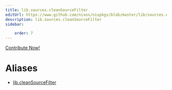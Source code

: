 ```yaml
---
title: lib.sources.cleanSourceFilter
editUrl: https://www.github.com/nixos/nixpkgs/blob/master/lib/sources.nix#L26C23
description: lib.sources.cleanSourceFilter
sidebar:

    order: 7
---
```


<a href="https://www.github.com/nixos/nixpkgs/blob/master/lib/sources.nix#L26C23">Contribute Now!</a>


# Aliases

- [lib.cleanSourceFilter](reference/lib/lib-cleanSourceFilter)


